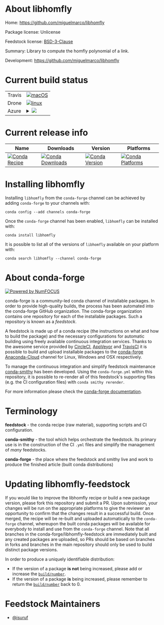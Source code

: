 About libhomfly
===============

Home: https://github.com/miguelmarco/libhomfly

Package license: Unlicense

Feedstock license: [BSD-3-Clause](https://github.com/conda-forge/libhomfly-feedstock/blob/master/LICENSE.txt)

Summary: Library to compute the homfly polynomial of a link.

Development: https://github.com/miguelmarco/libhomfly

Current build status
====================


<table><tr>
    <td>Travis</td>
    <td>
      <a href="https://travis-ci.com/conda-forge/libhomfly-feedstock">
        <img alt="macOS" src="https://img.shields.io/travis/com/conda-forge/libhomfly-feedstock/master.svg?label=macOS">
      </a>
    </td>
  </tr><tr>
    <td>Drone</td>
    <td>
      <a href="https://cloud.drone.io/conda-forge/libhomfly-feedstock">
        <img alt="linux" src="https://img.shields.io/drone/build/conda-forge/libhomfly-feedstock/master.svg?label=Linux">
      </a>
    </td>
  </tr>
    
  <tr>
    <td>Azure</td>
    <td>
      <details>
        <summary>
          <a href="https://dev.azure.com/conda-forge/feedstock-builds/_build/latest?definitionId=6923&branchName=master">
            <img src="https://dev.azure.com/conda-forge/feedstock-builds/_apis/build/status/libhomfly-feedstock?branchName=master">
          </a>
        </summary>
        <table>
          <thead><tr><th>Variant</th><th>Status</th></tr></thead>
          <tbody><tr>
              <td>linux_64</td>
              <td>
                <a href="https://dev.azure.com/conda-forge/feedstock-builds/_build/latest?definitionId=6923&branchName=master">
                  <img src="https://dev.azure.com/conda-forge/feedstock-builds/_apis/build/status/libhomfly-feedstock?branchName=master&jobName=linux&configuration=linux_64_" alt="variant">
                </a>
              </td>
            </tr><tr>
              <td>linux_aarch64</td>
              <td>
                <a href="https://dev.azure.com/conda-forge/feedstock-builds/_build/latest?definitionId=6923&branchName=master">
                  <img src="https://dev.azure.com/conda-forge/feedstock-builds/_apis/build/status/libhomfly-feedstock?branchName=master&jobName=linux&configuration=linux_aarch64_" alt="variant">
                </a>
              </td>
            </tr><tr>
              <td>linux_ppc64le</td>
              <td>
                <a href="https://dev.azure.com/conda-forge/feedstock-builds/_build/latest?definitionId=6923&branchName=master">
                  <img src="https://dev.azure.com/conda-forge/feedstock-builds/_apis/build/status/libhomfly-feedstock?branchName=master&jobName=linux&configuration=linux_ppc64le_" alt="variant">
                </a>
              </td>
            </tr><tr>
              <td>osx_64</td>
              <td>
                <a href="https://dev.azure.com/conda-forge/feedstock-builds/_build/latest?definitionId=6923&branchName=master">
                  <img src="https://dev.azure.com/conda-forge/feedstock-builds/_apis/build/status/libhomfly-feedstock?branchName=master&jobName=osx&configuration=osx_64_" alt="variant">
                </a>
              </td>
            </tr><tr>
              <td>osx_arm64</td>
              <td>
                <a href="https://dev.azure.com/conda-forge/feedstock-builds/_build/latest?definitionId=6923&branchName=master">
                  <img src="https://dev.azure.com/conda-forge/feedstock-builds/_apis/build/status/libhomfly-feedstock?branchName=master&jobName=osx&configuration=osx_arm64_" alt="variant">
                </a>
              </td>
            </tr>
          </tbody>
        </table>
      </details>
    </td>
  </tr>
</table>

Current release info
====================

| Name | Downloads | Version | Platforms |
| --- | --- | --- | --- |
| [![Conda Recipe](https://img.shields.io/badge/recipe-libhomfly-green.svg)](https://anaconda.org/conda-forge/libhomfly) | [![Conda Downloads](https://img.shields.io/conda/dn/conda-forge/libhomfly.svg)](https://anaconda.org/conda-forge/libhomfly) | [![Conda Version](https://img.shields.io/conda/vn/conda-forge/libhomfly.svg)](https://anaconda.org/conda-forge/libhomfly) | [![Conda Platforms](https://img.shields.io/conda/pn/conda-forge/libhomfly.svg)](https://anaconda.org/conda-forge/libhomfly) |

Installing libhomfly
====================

Installing `libhomfly` from the `conda-forge` channel can be achieved by adding `conda-forge` to your channels with:

```
conda config --add channels conda-forge
```

Once the `conda-forge` channel has been enabled, `libhomfly` can be installed with:

```
conda install libhomfly
```

It is possible to list all of the versions of `libhomfly` available on your platform with:

```
conda search libhomfly --channel conda-forge
```


About conda-forge
=================

[![Powered by NumFOCUS](https://img.shields.io/badge/powered%20by-NumFOCUS-orange.svg?style=flat&colorA=E1523D&colorB=007D8A)](http://numfocus.org)

conda-forge is a community-led conda channel of installable packages.
In order to provide high-quality builds, the process has been automated into the
conda-forge GitHub organization. The conda-forge organization contains one repository
for each of the installable packages. Such a repository is known as a *feedstock*.

A feedstock is made up of a conda recipe (the instructions on what and how to build
the package) and the necessary configurations for automatic building using freely
available continuous integration services. Thanks to the awesome service provided by
[CircleCI](https://circleci.com/), [AppVeyor](https://www.appveyor.com/)
and [TravisCI](https://travis-ci.com/) it is possible to build and upload installable
packages to the [conda-forge](https://anaconda.org/conda-forge)
[Anaconda-Cloud](https://anaconda.org/) channel for Linux, Windows and OSX respectively.

To manage the continuous integration and simplify feedstock maintenance
[conda-smithy](https://github.com/conda-forge/conda-smithy) has been developed.
Using the ``conda-forge.yml`` within this repository, it is possible to re-render all of
this feedstock's supporting files (e.g. the CI configuration files) with ``conda smithy rerender``.

For more information please check the [conda-forge documentation](https://conda-forge.org/docs/).

Terminology
===========

**feedstock** - the conda recipe (raw material), supporting scripts and CI configuration.

**conda-smithy** - the tool which helps orchestrate the feedstock.
                   Its primary use is in the construction of the CI ``.yml`` files
                   and simplify the management of *many* feedstocks.

**conda-forge** - the place where the feedstock and smithy live and work to
                  produce the finished article (built conda distributions)


Updating libhomfly-feedstock
============================

If you would like to improve the libhomfly recipe or build a new
package version, please fork this repository and submit a PR. Upon submission,
your changes will be run on the appropriate platforms to give the reviewer an
opportunity to confirm that the changes result in a successful build. Once
merged, the recipe will be re-built and uploaded automatically to the
`conda-forge` channel, whereupon the built conda packages will be available for
everybody to install and use from the `conda-forge` channel.
Note that all branches in the conda-forge/libhomfly-feedstock are
immediately built and any created packages are uploaded, so PRs should be based
on branches in forks and branches in the main repository should only be used to
build distinct package versions.

In order to produce a uniquely identifiable distribution:
 * If the version of a package **is not** being increased, please add or increase
   the [``build/number``](https://conda.io/docs/user-guide/tasks/build-packages/define-metadata.html#build-number-and-string).
 * If the version of a package **is** being increased, please remember to return
   the [``build/number``](https://conda.io/docs/user-guide/tasks/build-packages/define-metadata.html#build-number-and-string)
   back to 0.

Feedstock Maintainers
=====================

* [@isuruf](https://github.com/isuruf/)

